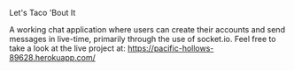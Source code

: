 Let's Taco 'Bout It

A working chat application where users can create their accounts and send messages in live-time, primarily through the use of socket.io. Feel free to take a look at the live project at: https://pacific-hollows-89628.herokuapp.com/
